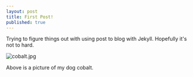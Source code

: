 ```yaml
---
layout: post
title: First Post!
published: true
---
```


Trying to figure things out with using post to blog with Jekyll.
Hopefully it's not to hard.

![cobalt.jpg]({{site.baseurl}}/_posts/cobalt.jpg)


Above is a picture of my dog cobalt.
